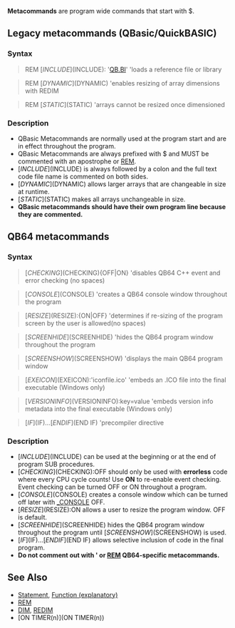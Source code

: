 **Metacommands** are program wide commands that start with $.


## Legacy metacommands (QBasic/QuickBASIC)

### Syntax

> REM [$INCLUDE]($INCLUDE): '[QB.BI](QB.BI)' 'loads a reference file or library

> REM [$DYNAMIC]($DYNAMIC) 'enables resizing of array dimensions with REDIM

> REM [$STATIC]($STATIC) 'arrays cannot be resized once dimensioned

### Description

* QBasic Metacommands are normally used at the program start and are in effect throughout the program.
* QBasic Metacommands are always prefixed with $ and MUST be commented with an apostrophe or [REM](REM).
* [$INCLUDE]($INCLUDE) is always followed by a colon and the full text code file name is commented on both sides.
* [$DYNAMIC]($DYNAMIC) allows larger arrays that are changeable in size at runtime.
* [$STATIC]($STATIC) makes all arrays unchangeable in size.
* **QBasic metacommands should have their own program line because they are commented.**


## QB64 metacommands

### Syntax

> [$CHECKING]($CHECKING){OFF|ON} 'disables QB64 C++ event and error checking (no spaces)

> [$CONSOLE]($CONSOLE) 'creates a QB64 console window throughout the program

> [$RESIZE]($RESIZE):{ON|OFF} 'determines if re-sizing of the program screen by the user is allowed(no spaces)

> [$SCREENHIDE]($SCREENHIDE) 'hides the QB64 program window throughout the program

> [$SCREENSHOW]($SCREENSHOW) 'displays the main QB64 program window

> [$EXEICON]($EXEICON):'iconfile.ico' 'embeds an .ICO file into the final executable (Windows only)

> [$VERSIONINFO]($VERSIONINFO):key=value 'embeds version info metadata into the final executable (Windows only)

> [$IF]($IF)...[$END IF]($END IF) 'precompiler directive


### Description

* [$INCLUDE]($INCLUDE) can be used at the beginning or at the end of program SUB procedures.
* [$CHECKING]($CHECKING):OFF should only be used with **errorless** code where every CPU cycle counts! Use **ON** to re-enable event checking. Event checking can be turned OFF or ON throughout a program.
* [$CONSOLE]($CONSOLE) creates a console window which can be turned off later with [_CONSOLE](_CONSOLE) OFF.
* [$RESIZE]($RESIZE):ON allows a user to resize the program window. OFF is default.
* [$SCREENHIDE]($SCREENHIDE) hides the QB64 program window throughout the program until [$SCREENSHOW]($SCREENSHOW) is used.
* [$IF]($IF)...[$END IF]($END IF) allows selective inclusion of code in the final program.
* **Do not comment out with ' or [REM](REM) QB64-specific metacommands.**


## See Also

* [Statement](Statement), [Function (explanatory)](Function (explanatory))
* [REM](REM)
* [DIM](DIM), [REDIM](REDIM)
* [ON TIMER(n)](ON TIMER(n))






